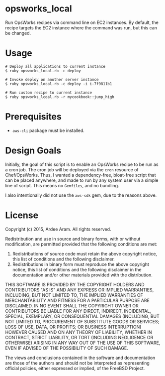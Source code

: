 # opsworks_local
Run OpsWorks recipes via command line on EC2 instances. By default, the recipe targets the EC2 instance where the command was run, but this can be changed.

# Usage
```
# Deploy all applications to current instance
$ ruby opsworks_local.rb -c deploy

# Invoke deploy on another server instance
$ ruby opsworks_local.rb -c deploy -i i-7f9811b1

# Run custom recipe to current instance
$ ruby opsworks_lcoal.rb -r mycookbook::jump_high

```

# Prerequisites

* `aws-cli` package must be installed.


# Design Goals

Initially, the goal of this script is to enable an OpsWorks recipe to be run as a cron job. The cron job will be deployed via the `cron` resource of Chef/OpsWorks. Thus, I wanted a dependency-free, bloat-free script that can be placed anywhere, and made to run by any system user via a simple line of script. This means no `Gemfiles`, and no bundling. 

I also intentionally did not use the `aws-sdk` gem, due to the reasons above.

# License

Copyright (c) 2015, Ardee Aram.
All rights reserved.

Redistribution and use in source and binary forms, with or without
modification, are permitted provided that the following conditions are met:

1. Redistributions of source code must retain the above copyright notice, this
   list of conditions and the following disclaimer.
2. Redistributions in binary form must reproduce the above copyright notice,
   this list of conditions and the following disclaimer in the documentation
   and/or other materials provided with the distribution.

THIS SOFTWARE IS PROVIDED BY THE COPYRIGHT HOLDERS AND CONTRIBUTORS "AS IS" AND
ANY EXPRESS OR IMPLIED WARRANTIES, INCLUDING, BUT NOT LIMITED TO, THE IMPLIED
WARRANTIES OF MERCHANTABILITY AND FITNESS FOR A PARTICULAR PURPOSE ARE
DISCLAIMED. IN NO EVENT SHALL THE COPYRIGHT OWNER OR CONTRIBUTORS BE LIABLE FOR
ANY DIRECT, INDIRECT, INCIDENTAL, SPECIAL, EXEMPLARY, OR CONSEQUENTIAL DAMAGES
(INCLUDING, BUT NOT LIMITED TO, PROCUREMENT OF SUBSTITUTE GOODS OR SERVICES;
LOSS OF USE, DATA, OR PROFITS; OR BUSINESS INTERRUPTION) HOWEVER CAUSED AND
ON ANY THEORY OF LIABILITY, WHETHER IN CONTRACT, STRICT LIABILITY, OR TORT
(INCLUDING NEGLIGENCE OR OTHERWISE) ARISING IN ANY WAY OUT OF THE USE OF THIS
SOFTWARE, EVEN IF ADVISED OF THE POSSIBILITY OF SUCH DAMAGE.

The views and conclusions contained in the software and documentation are those
of the authors and should not be interpreted as representing official policies,
either expressed or implied, of the FreeBSD Project.





